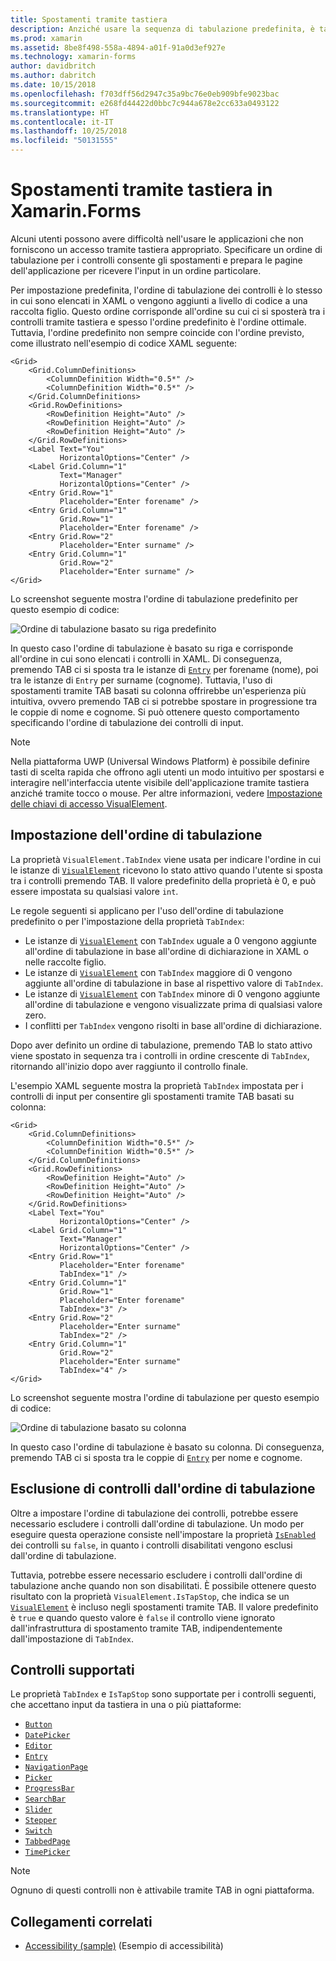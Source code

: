 ```yaml
---
title: Spostamenti tramite tastiera
description: Anziché usare la sequenza di tabulazione predefinita, è talvolta necessario ottimizzare l'interfaccia utente specificando la sequenza di tabulazione con una combinazione delle proprietà TabIndex e IsTabStop.
ms.prod: xamarin
ms.assetid: 8be8f498-558a-4894-a01f-91a0d3ef927e
ms.technology: xamarin-forms
author: davidbritch
ms.author: dabritch
ms.date: 10/15/2018
ms.openlocfilehash: f703dff56d2947c35a9bc76e0eb909bfe9023bac
ms.sourcegitcommit: e268fd44422d0bbc7c944a678e2cc633a0493122
ms.translationtype: HT
ms.contentlocale: it-IT
ms.lasthandoff: 10/25/2018
ms.locfileid: "50131555"
---
```

# <a name="keyboard-navigation-in-xamarinforms"></a>Spostamenti tramite tastiera in Xamarin.Forms

Alcuni utenti possono avere difficoltà nell'usare le applicazioni che non forniscono un accesso tramite tastiera appropriato. Specificare un ordine di tabulazione per i controlli consente gli spostamenti e prepara le pagine dell'applicazione per ricevere l'input in un ordine particolare.

Per impostazione predefinita, l'ordine di tabulazione dei controlli è lo stesso in cui sono elencati in XAML o vengono aggiunti a livello di codice a una raccolta figlio. Questo ordine corrisponde all'ordine su cui ci si sposterà tra i controlli tramite tastiera e spesso l'ordine predefinito è l'ordine ottimale. Tuttavia, l'ordine predefinito non sempre coincide con l'ordine previsto, come illustrato nell'esempio di codice XAML seguente:

```xaml
<Grid>
    <Grid.ColumnDefinitions>
        <ColumnDefinition Width="0.5*" />
        <ColumnDefinition Width="0.5*" />
    </Grid.ColumnDefinitions>
    <Grid.RowDefinitions>
        <RowDefinition Height="Auto" />
        <RowDefinition Height="Auto" />
        <RowDefinition Height="Auto" />
    </Grid.RowDefinitions>
    <Label Text="You"
           HorizontalOptions="Center" />
    <Label Grid.Column="1"
           Text="Manager"
           HorizontalOptions="Center" />
    <Entry Grid.Row="1"
           Placeholder="Enter forename" />
    <Entry Grid.Column="1"
           Grid.Row="1"
           Placeholder="Enter forename" />
    <Entry Grid.Row="2"
           Placeholder="Enter surname" />
    <Entry Grid.Column="1"
           Grid.Row="2"
           Placeholder="Enter surname" />
</Grid>
```

Lo screenshot seguente mostra l'ordine di tabulazione predefinito per questo esempio di codice:

![](keyboard-images/default-tab-order.png "Ordine di tabulazione basato su riga predefinito")

In questo caso l'ordine di tabulazione è basato su riga e corrisponde all'ordine in cui sono elencati i controlli in XAML. Di conseguenza, premendo TAB ci si sposta tra le istanze di [`Entry`](xref:Xamarin.Forms.Entry) per forename (nome), poi tra le istanze di `Entry` per surname (cognome). Tuttavia, l'uso di spostamenti tramite TAB basati su colonna offrirebbe un'esperienza più intuitiva, ovvero premendo TAB ci si potrebbe spostare in progressione tra le coppie di nome e cognome. Si può ottenere questo comportamento specificando l'ordine di tabulazione dei controlli di input.

> [!NOTE]
> Nella piattaforma UWP (Universal Windows Platform) è possibile definire tasti di scelta rapida che offrono agli utenti un modo intuitivo per spostarsi e interagire nell'interfaccia utente visibile dell'applicazione tramite tastiera anziché tramite tocco o mouse. Per altre informazioni, vedere [Impostazione delle chiavi di accesso VisualElement](~/xamarin-forms/platform/platform-specifics/consuming/windows.md#visualelement-accesskeys).

## <a name="setting-the-tab-order"></a>Impostazione dell'ordine di tabulazione

La proprietà `VisualElement.TabIndex` viene usata per indicare l'ordine in cui le istanze di [`VisualElement`](xref:Xamarin.Forms.VisualElement) ricevono lo stato attivo quando l'utente si sposta tra i controlli premendo TAB. Il valore predefinito della proprietà è 0, e può essere impostata su qualsiasi valore `int`.

Le regole seguenti si applicano per l'uso dell'ordine di tabulazione predefinito o per l'impostazione della proprietà `TabIndex`:

 - Le istanze di [`VisualElement`](xref:Xamarin.Forms.VisualElement) con `TabIndex` uguale a 0 vengono aggiunte all'ordine di tabulazione in base all'ordine di dichiarazione in XAML o nelle raccolte figlio.
 - Le istanze di [`VisualElement`](xref:Xamarin.Forms.VisualElement) con `TabIndex` maggiore di 0 vengono aggiunte all'ordine di tabulazione in base al rispettivo valore di `TabIndex`.
 - Le istanze di [`VisualElement`](xref:Xamarin.Forms.VisualElement) con `TabIndex` minore di 0 vengono aggiunte all'ordine di tabulazione e vengono visualizzate prima di qualsiasi valore zero.
 - I conflitti per `TabIndex` vengono risolti in base all'ordine di dichiarazione.

Dopo aver definito un ordine di tabulazione, premendo TAB lo stato attivo viene spostato in sequenza tra i controlli in ordine crescente di `TabIndex`, ritornando all'inizio dopo aver raggiunto il controllo finale.

L'esempio XAML seguente mostra la proprietà `TabIndex` impostata per i controlli di input per consentire gli spostamenti tramite TAB basati su colonna:

```xaml
<Grid>
    <Grid.ColumnDefinitions>
        <ColumnDefinition Width="0.5*" />
        <ColumnDefinition Width="0.5*" />
    </Grid.ColumnDefinitions>
    <Grid.RowDefinitions>
        <RowDefinition Height="Auto" />
        <RowDefinition Height="Auto" />
        <RowDefinition Height="Auto" />
    </Grid.RowDefinitions>
    <Label Text="You"
           HorizontalOptions="Center" />
    <Label Grid.Column="1"
           Text="Manager"
           HorizontalOptions="Center" />
    <Entry Grid.Row="1"
           Placeholder="Enter forename"
           TabIndex="1" />
    <Entry Grid.Column="1"
           Grid.Row="1"
           Placeholder="Enter forename"
           TabIndex="3" />
    <Entry Grid.Row="2"
           Placeholder="Enter surname"
           TabIndex="2" />
    <Entry Grid.Column="1"
           Grid.Row="2"
           Placeholder="Enter surname"
           TabIndex="4" />
</Grid>
```

Lo screenshot seguente mostra l'ordine di tabulazione per questo esempio di codice:

![](keyboard-images/correct-tab-order.png "Ordine di tabulazione basato su colonna")

In questo caso l'ordine di tabulazione è basato su colonna. Di conseguenza, premendo TAB ci si sposta tra le coppie di [`Entry`](xref:Xamarin.Forms.Entry) per nome e cognome.

## <a name="excluding-controls-from-the-tab-order"></a>Esclusione di controlli dall'ordine di tabulazione

Oltre a impostare l'ordine di tabulazione dei controlli, potrebbe essere necessario escludere i controlli dall'ordine di tabulazione. Un modo per eseguire questa operazione consiste nell'impostare la proprietà [`IsEnabled`](xref:Xamarin.Forms.VisualElement) dei controlli su `false`, in quanto i controlli disabilitati vengono esclusi dall'ordine di tabulazione.

Tuttavia, potrebbe essere necessario escludere i controlli dall'ordine di tabulazione anche quando non son disabilitati. È possibile ottenere questo risultato con la proprietà `VisualElement.IsTapStop`, che indica se un [`VisualElement`](xref:Xamarin.Forms.VisualElement) è incluso negli spostamenti tramite TAB. Il valore predefinito è `true` e quando questo valore è `false` il controllo viene ignorato dall'infrastruttura di spostamento tramite TAB, indipendentemente dall'impostazione di `TabIndex`.

## <a name="supported-controls"></a>Controlli supportati

Le proprietà `TabIndex` e `IsTapStop` sono supportate per i controlli seguenti, che accettano input da tastiera in una o più piattaforme:

- [`Button`](xref:Xamarin.Forms.Button)
- [`DatePicker`](xref:Xamarin.Forms.DatePicker)
- [`Editor`](xref:Xamarin.Forms.Editor)
- [`Entry`](xref:Xamarin.Forms.Entry)
- [`NavigationPage`](xref:Xamarin.Forms.NavigationPage)
- [`Picker`](xref:Xamarin.Forms.Picker)
- [`ProgressBar`](xref:Xamarin.Forms.ProgressBar)
- [`SearchBar`](xref:Xamarin.Forms.SearchBar)
- [`Slider`](xref:Xamarin.Forms.Slider)
- [`Stepper`](xref:Xamarin.Forms.Stepper)
- [`Switch`](xref:Xamarin.Forms.Switch)
- [`TabbedPage`](xref:Xamarin.Forms.TabbedPage)
- [`TimePicker`](xref:Xamarin.Forms.TimePicker)

> [!NOTE]
> Ognuno di questi controlli non è attivabile tramite TAB in ogni piattaforma.

## <a name="related-links"></a>Collegamenti correlati

- [Accessibility (sample)](https://developer.xamarin.com/samples/xamarin-forms/UserInterface/Accessibility/) (Esempio di accessibilità)
